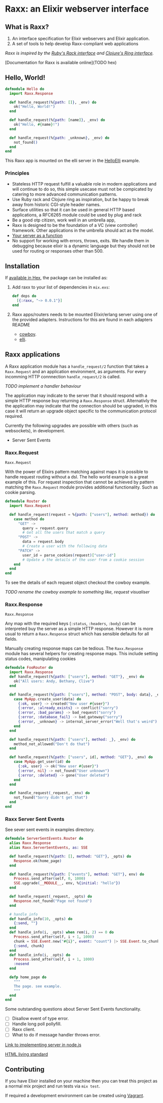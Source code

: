 # Raxx: an Elixir webserver interface

## What is Raxx?

1. An interface specification for Elixir webservers and Elixir application.
2. A set of tools to help develop Raxx-compliant web applications

*Raxx is inspired by the [Ruby's Rack interface](http://rack.github.io/) and [Clojure's Ring interface](https://github.com/ring-clojure).*

[Documentation for Raxx is available online](TODO hex)

## Hello, World!

```elixir
defmodule Hello do
  import Raxx.Response

  def handle_request(%{path: []}, _env) do
    ok("Hello, World!")
  end

  def handle_request(%{path: [name]}, _env) do
    ok("Hello, #{name}!")
  end

  def handle_request(%{path: _unknown}, _env) do
    not_found()
  end
end
```

This Raxx app is mounted on the elli server in the [HelloElli](https://github.com/CrowdHailer/raxx/tree/master/example/hello_elli) example.

### Principles

- Stateless HTTP request fulfill a valuable role in modern applications and will continue to do so, this simple usecase must not be compicated by catering to more advanced communication patterns.
- Use Ruby rack and Clojure ring as inspiration, but be happy to break away from historic CGI-style header names.
- Surface utilities so that it can be used in general HTTP based applications, a RFC6265 module could be used by plug and rack
- Be a good otp citizen, work well in an umbrella app,
- Raxx is designed to be the foundation of a VC (view controller) framework. Other applications in the umbrella should act as the model.
- [Your server as a function](https://monkey.org/~marius/funsrv.pdf)
- No support for working with errors, throws, exits. We handle them in debugging because elixir is a dynamic language but they should not be used for routing or responses other than 500.

## Installation

If [available in Hex](https://hex.pm/docs/publish), the package can be installed as:

1. Add raxx to your list of dependencies in `mix.exs`:

    ```elixir
    def deps do
      [{:raxx, "~> 0.0.1"}]
    end
    ```

2. Raxx apps/routers needs to be mounted Elixir/erlang server using one of the provided adapters. Instructions for this are found in each adapters README

    - [cowboy](https://github.com/CrowdHailer/raxx/tree/master/example/cowboy_example).
    - [elli](https://github.com/CrowdHailer/raxx/tree/master/example/hello_elli).

## Raxx applications

A Raxx application module has a `handle_request/2` function that takes a `Raxx.Request` and an application environment, as arguments.
For every incomming HTTP connnection `handle_request/2` is called.

*TODO implement a handler behaviour*

The application may indicate to the server that it should respond with a simple HTTP response buy returning a `Raxx.Response` struct.
Alternativly the the application may indicate that the connection should be upgraded, in this case it will return an upgrade object specific to the communication protocol required.

Currently the following upgrades are possible with others (such as websockets), in development.

- Server Sent Events

### Raxx.Request

`Raxx.Request`

With the power of Elixirs pattern matching against maps it is possible to handle request routing without a dsl.
The hello world example is a great example of this.
For request inspection that cannot be achieved by pattern matching the `Raxx.Request` module provides additional functionality.
Such as cookie parsing.

```elixir
defmodule Router do
  import Raxx.Request

  def handle_request(request = %{path: ["users"], method: method}) do
    case method do
      "GET" ->
        query = request.query
        # Get all the users that match a query
      "POST" ->
        data = request.body
        # Create a user with the following data
      "PATCH" ->
        user_id = parse_cookies(request)["user-id"]
        # Update a the details of the user from a cookie session
    end
  end
end
```

To see the details of each request object checkout the cowboy example.

*TODO rename the cowboy example to something like, request visualiser*

### Raxx.Response

`Raxx.Response`

Any map with the required keys (`:status`, `:headers`, `:body`) can be interpreted buy the server as a simple HTTP response.
However it is more usual to return a `Raxx.Response` struct which has sensible defaults for all fields.

Manually creating response maps can be tedious.
The `Raxx.Response` module has several helpers for creating response maps.
This include setting status codes, manipulating cookies

```elixir
defmodule FooRouter do
  import Raxx.Response
  def handle_request(%{path: ["users"], method: "GET"}, _env) do
    ok("All users: Andy, Bethany, Clive")
  end

  def handle_request(%{path: ["users"], method: "POST", body: data}, _env) do
    case MyApp.create_user(data) do
      {:ok, user} -> created("New user #{user}")
      {:error, :already_exists} -> conflict("sorry")
      {:error, :bad_params} -> bad_request("sorry")
      {:error, :database_fail} -> bad_gateway("sorry")
      {:error, _unknown} -> internal_server_error("Well that's weird")
    end
  end

  def handle_request(%{path: ["users"], method: _}, _env) do
    method_not_allowed("Don't do that")
  end

  def handle_request(%{path: ["users", id], method: "GET"}, _env) do
    case MyApp.get_user(id) do
      {:ok, user} -> ok("New user #{user}")
      {:error, nil} -> not_found("User unknown")
      {:error, :deleted} -> gone("User deleted")
    end
  end

  def handle_request(_request, _env) do
    not_found("Sorry didn't get that")
  end
end
```

### Raxx Server Sent Events

See sever sent events in examples directory.

```elixir
defmodule ServerSentEvents.Router do
  alias Raxx.Response
  alias Raxx.ServerSentEvents, as: SSE

  def handle_request(%{path: [], method: "GET"}, _opts) do
    Response.ok(home_page)
  end

  def handle_request(%{path: ["events"], method: "GET"}, env) do
    Process.send_after(self, 0, 1000)
    SSE.upgrade(__MODULE__, env, %{initial: "hello"})
  end

  def handle_request(_request, _opts) do
    Response.not_found("Page not found")
  end

  # handle_info
  def handle_info(10, _opts) do
    {:send, ""}
  end
  def handle_info(i, _opts) when rem(i, 2) == 0 do
    Process.send_after(self, i + 1, 1000)
    chunk = SSE.Event.new("#{i}", event: "count") |> SSE.Event.to_chunk
    {:send, chunk}
  end
  def handle_info(i, _opts) do
    Process.send_after(self, i + 1, 1000)
    :nosend
  end

  defp home_page do
    """
    The page. see example.
    """
  end
end
```

Some outstanding questions about Server Sent Events functionality.

- [ ] Disallow event of type error.
- [ ] Handle long poll pollyfill.
- [ ] Raxx client.
- [ ] What to do if message handler throws error.

[Link to implementing server in node.js](http://www.html5rocks.com/en/tutorials/eventsource/basics/)

[HTML living standard](https://html.spec.whatwg.org/multipage/comms.html#server-sent-events)

## Contributing

If you have Elixir installed on your machine then you can treat this project as a normal mix project and run tests via `mix test`.

If required a development environment can be created using [Vagrant](www.vagrantup.com).
